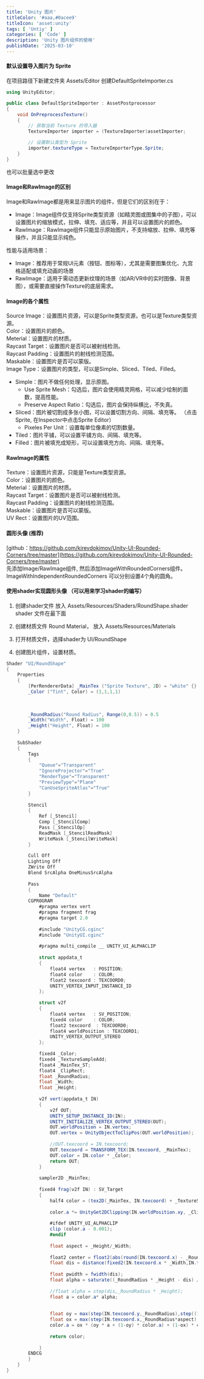 ```yaml
---
title: 'Unity 图片'
titleColor: '#aaa,#0acee9'
titleIcon: 'asset:unity'
tags: [ 'Untiy' ]
categories: [ 'Code' ]
description: 'Unity 图片组件的使用'
publishDate: '2025-03-10'
---
```


#### 默认设置导入图片为 Sprite
在项目路径下新建文件夹 Assets/Editor 创建DefaultSpriteImporter.cs

``` c#
using UnityEditor;

public class DefaultSpriteImporter : AssetPostprocessor
{
    void OnPreprocessTexture()
    {
        // 获取当前 Texture 的导入器
        TextureImporter importer = (TextureImporter)assetImporter;

        // 设置默认类型为 Sprite
        importer.textureType = TextureImporterType.Sprite;
    }
}
```

也可以批量选中更改

#### Image和RawImage的区别
Image和RawImage都是用来显示图片的组件，但是它们的区别在于：

- Image：Image组件仅支持Sprite类型资源（如精灵图或图集中的子图），可以设置图片的缩放模式，拉伸、填充、适应等，并且可以设置图片的颜色。 
- RawImage：RawImage组件只能显示原始图片，不支持缩放、拉伸、填充等操作，并且只能显示纯色。

性能与适用场景：

- ​Image：推荐用于常规UI元素（按钮、图标等），尤其是需要图集优化、九宫格适配或填充动画的场景
- RawImage：适用于需动态更新纹理的场景（如AR/VR中的实时图像、背景图），或需要直接操作Texture的底层需求。

#### Image的各个属性
Source Image：设置图片资源，可以是Sprite类型资源，也可以是Texture类型资源。  
Color：设置图片的颜色。  
Meterial：设置图片的材质。  
Raycast Target：设置图片是否可以被射线检测。  
Raycast Padding：设置图片的射线检测范围。  
Maskable：设置图片是否可以蒙版。  
Image Type：设置图片的类型，可以是Simple、Sliced、Tiled、Filled。  
- Simple：图片不做任何处理，显示原图。
    - Use Sprite Mesh：勾选后，图片会使用精灵网格，可以减少绘制的面数，提高性能。
    - Preserve Aspect Ratio：勾选后，图片会保持纵横比，不失真。
- Sliced：图片被切割成多张小图，可以设置切割方向、间隔、填充等。 （点击Sprite, 在Inspector中点击Sprite Editor）
    - Pixeles Per Unit：设置每单位像素的切割数量。
- Tiled：图片平铺，可以设置平铺方向、间隔、填充等。
- Filled：图片被填充成矩形，可以设置填充方向、间隔、填充等。

#### RawImage的属性
Texture：设置图片资源，只能是Texture类型资源。  
Color：设置图片的颜色。  
Meterial：设置图片的材质。  
Raycast Target：设置图片是否可以被射线检测。  
Raycast Padding：设置图片的射线检测范围。  
Maskable：设置图片是否可以蒙版。  
UV Rect：设置图片的UV范围。  

#### 圆形头像 (推荐)
[github：https://github.com/kirevdokimov/Unity-UI-Rounded-Corners/tree/master](https://github.com/kirevdokimov/Unity-UI-Rounded-Corners/tree/master)    
先添加Image/RawImage组件, 然后添加ImageWithRoundedCorners组件。    
ImageWithIndependentRoundedCorners 可以分别设置4个角的圆角。


#### 使用shader实现圆形头像 （可以用来学习shader的编写）
1. 创建shader文件 放入 Assets/Resources/Shaders/RoundShape.shader shader 文件在最下面

2. 创建材质文件 Round Material， 放入 Assets/Resources/Materials

3. 打开材质文件，选择shader为 UI/RoundShape

4. 创建图片组件，设置材质。

``` c#
Shader "UI/RoundShape"
{
    Properties
    {
        [PerRendererData] _MainTex ("Sprite Texture", 2D) = "white" {}
        _Color ("Tint", Color) = (1,1,1,1)
 
       
 
        _RoundRadius("Round Radius", Range(0,0.5)) = 0.5
        _Width("Width", Float) = 100
        _Height("Height", Float) = 100
    }
 
    SubShader
    {
        Tags
        { 
            "Queue"="Transparent" 
            "IgnoreProjector"="True" 
            "RenderType"="Transparent" 
            "PreviewType"="Plane"
            "CanUseSpriteAtlas"="True"
        }
 
        Stencil
        {
            Ref [_Stencil]
            Comp [_StencilComp]
            Pass [_StencilOp] 
            ReadMask [_StencilReadMask]
            WriteMask [_StencilWriteMask]
        }
 
        Cull Off
        Lighting Off
        ZWrite Off
        Blend SrcAlpha OneMinusSrcAlpha
 
        Pass
        {
            Name "Default"
        CGPROGRAM
            #pragma vertex vert
            #pragma fragment frag
            #pragma target 2.0
 
            #include "UnityCG.cginc"
            #include "UnityUI.cginc"
 
            #pragma multi_compile __ UNITY_UI_ALPHACLIP
 
            struct appdata_t
            {
                float4 vertex   : POSITION;
                float4 color    : COLOR;
                float2 texcoord : TEXCOORD0;
                UNITY_VERTEX_INPUT_INSTANCE_ID
            };
 
            struct v2f
            {
                float4 vertex   : SV_POSITION;
                fixed4 color    : COLOR;
                float2 texcoord  : TEXCOORD0;
                float4 worldPosition : TEXCOORD1;
                UNITY_VERTEX_OUTPUT_STEREO
            };
 
            fixed4 _Color;
            fixed4 _TextureSampleAdd;
            float4 _MainTex_ST;
            float4 _ClipRect;
            float _RoundRadius;
            float _Width;
            float _Height;
            
            v2f vert(appdata_t IN)
            {
                v2f OUT;
                UNITY_SETUP_INSTANCE_ID(IN);
                UNITY_INITIALIZE_VERTEX_OUTPUT_STEREO(OUT);
                OUT.worldPosition = IN.vertex;
                OUT.vertex = UnityObjectToClipPos(OUT.worldPosition);
 
                //OUT.texcoord = IN.texcoord;
                OUT.texcoord = TRANSFORM_TEX(IN.texcoord, _MainTex);
                OUT.color = IN.color * _Color;
                return OUT;
            }
 
            sampler2D _MainTex;
 
            fixed4 frag(v2f IN) : SV_Target
            {
                half4 color = (tex2D(_MainTex, IN.texcoord) + _TextureSampleAdd) * IN.color;
 
                color.a *= UnityGet2DClipping(IN.worldPosition.xy, _ClipRect);
 
                #ifdef UNITY_UI_ALPHACLIP
                clip (color.a - 0.001);
                #endif
 
                float aspect = _Height/_Width;
 
                float2 center = float2(abs(round(IN.texcoord.x) - _RoundRadius*aspect),abs(round(IN.texcoord.y) - _RoundRadius));
                float dis = distance(fixed2(IN.texcoord.x * _Width,IN.texcoord.y * _Height),fixed2(center.x * _Width,center.y * _Height));
                
                float pwidth = fwidth(dis);
                float alpha = saturate((_RoundRadius * _Height - dis) / pwidth);
                
                //float alpha = step(dis,_RoundRadius * _Height);
                float a = color.a* alpha;
                
 
                float oy = max(step(IN.texcoord.y,_RoundRadius),step((1-_RoundRadius),IN.texcoord.y));
                float ox = max(step(IN.texcoord.x,_RoundRadius*aspect),step((1-_RoundRadius*aspect),IN.texcoord.x));
                color.a = ox * (oy * a + (1-oy) * color.a) + (1-ox) * color.a;
 
                return color;
                
            }
        ENDCG
        }
    }
}
```